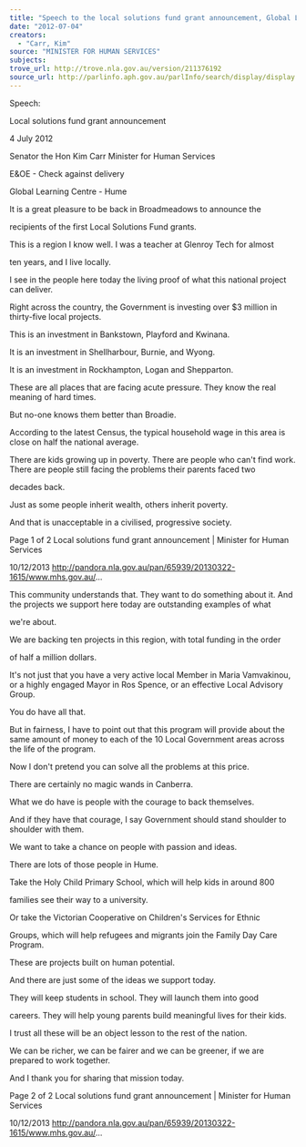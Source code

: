 ```yaml
---
title: "Speech to the local solutions fund grant announcement, Global Learning Centre - Hume"
date: "2012-07-04"
creators:
  - "Carr, Kim"
source: "MINISTER FOR HUMAN SERVICES"
subjects:
trove_url: http://trove.nla.gov.au/version/211376192
source_url: http://parlinfo.aph.gov.au/parlInfo/search/display/display.w3p;query=Id%3A%22media/pressrel/2889991%22
---
```


 Speech:

 Local solutions fund grant  announcement

 4 July 2012

 Senator the Hon Kim Carr Minister for Human Services

 E&OE - Check against delivery

 Global Learning Centre - Hume

 It is a great pleasure to be back in Broadmeadows to announce the 

 recipients of the first Local Solutions Fund grants.

 This is a region I know well. I was a teacher at Glenroy Tech for almost 

 ten years, and I live locally.

 I see in the people here today the living proof of what this national project  can deliver.

 Right across the country, the Government is investing over $3 million in  thirty-five local projects.

 This is an investment in Bankstown, Playford and Kwinana.

 It is an investment in Shellharbour, Burnie, and Wyong.

 It is an investment in Rockhampton, Logan and Shepparton.

 These are all places that are facing acute pressure. They know the real  meaning of hard times.

 But no-one knows them better than Broadie.

 According to the latest Census, the typical household wage in this area is  close on half the national average.

 There are kids growing up in poverty. There are people who can't find  work. There are people still facing the problems their parents faced two 

 decades back.

 Just as some people inherit wealth, others inherit poverty.

 And that is unacceptable in a civilised, progressive society.

 Page 1 of 2 Local solutions fund grant announcement | Minister for Human Services

 10/12/2013 http://pandora.nla.gov.au/pan/65939/20130322-1615/www.mhs.gov.au/...

 This community understands that. They want to do something about it.  And the projects we support here today are outstanding examples of what 

 we're about. 

 We are backing ten projects in this region, with total funding in the order 

 of half a million dollars.

 It's not just that you have a very active local Member in Maria  Vamvakinou, or a highly engaged Mayor in Ros Spence, or an effective  Local Advisory Group.

 You do have all that.

 But in fairness, I have to point out that this program will provide about  the same amount of money to each of the 10 Local Government areas  across the life of the program.

 Now I don't pretend you can solve all the problems at this price.

 There are certainly no magic wands in Canberra.

 What we do have is people with the courage to back themselves.

 And if they have that courage, I say Government should stand shoulder to  shoulder with them.

 We want to take a chance on people with passion and ideas.

 There are lots of those people in Hume.

 Take the Holy Child Primary School, which will help kids in around 800 

 families see their way to a university.

 Or take the Victorian Cooperative on Children's Services for Ethnic 

 Groups, which will help refugees and migrants join the Family Day Care  Program.

 These are projects built on human potential.

 And there are just some of the ideas we support today.

 They will keep students in school. They will launch them into good 

 careers. They will help young parents build meaningful lives for their kids.

 I trust all these will be an object lesson to the rest of the nation.

 We can be richer, we can be fairer and we can be greener, if we are  prepared to work together.

 And I thank you for sharing that mission today.

 Page 2 of 2 Local solutions fund grant announcement | Minister for Human Services

 10/12/2013 http://pandora.nla.gov.au/pan/65939/20130322-1615/www.mhs.gov.au/...

